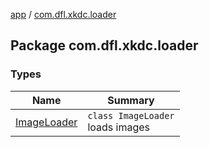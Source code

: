 [app](../index.md) / [com.dfl.xkdc.loader](./index.md)

## Package com.dfl.xkdc.loader

### Types

| Name | Summary |
|---|---|
| [ImageLoader](-image-loader/index.md) | `class ImageLoader`<br>loads images |
